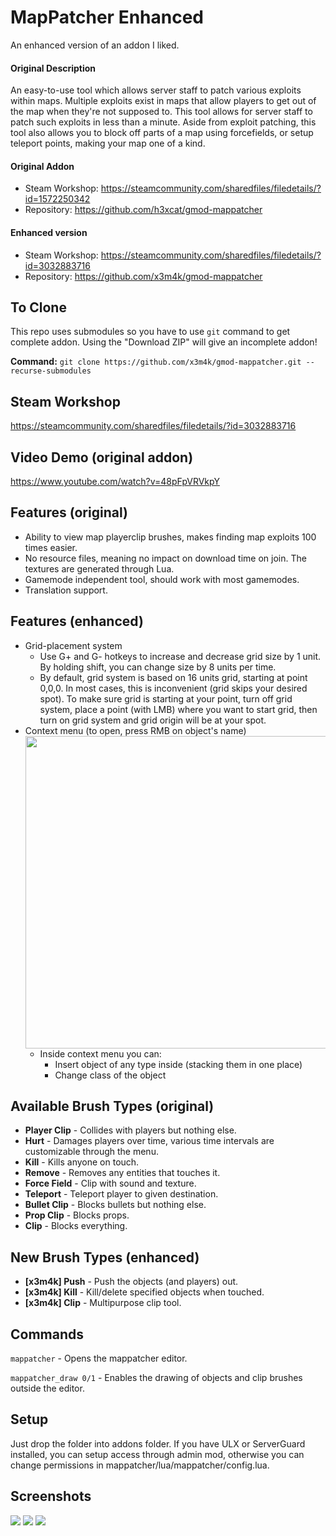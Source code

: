 # MapPatcher Enhanced
An enhanced version of an addon I liked.
#### Original Description
An easy-to-use tool which allows server staff to patch various exploits within maps.
Multiple exploits exist in maps that allow players to get out of the map when they're not supposed to. This tool allows for server staff to patch such exploits in less than a minute. Aside from exploit patching, this tool also allows you to block off parts of a map using forcefields, or setup teleport points, making your map one of a kind.

#### Original Addon
* Steam Workshop: https://steamcommunity.com/sharedfiles/filedetails/?id=1572250342
* Repository: https://github.com/h3xcat/gmod-mappatcher

#### Enhanced version
* Steam Workshop: https://steamcommunity.com/sharedfiles/filedetails/?id=3032883716
* Repository: https://github.com/x3m4k/gmod-mappatcher

## To Clone
This repo uses submodules so you have to use `git` command to get complete addon. Using the "Download ZIP" will give an incomplete addon!

**Command:** `git clone https://github.com/x3m4k/gmod-mappatcher.git --recurse-submodules`

## Steam Workshop

https://steamcommunity.com/sharedfiles/filedetails/?id=3032883716

## Video Demo (original addon)
https://www.youtube.com/watch?v=48pFpVRVkpY

## Features (original)

* Ability to view map playerclip brushes, makes finding map exploits 100 times easier.
* No resource files, meaning no impact on download time on join. The textures are generated through Lua.
* Gamemode independent tool, should work with most gamemodes.
* Translation support.

## Features (enhanced)
* Grid-placement system
  * Use G+ and G- hotkeys to increase and decrease grid size by 1 unit. By holding shift, you can change size by 8 units per time.
  * By default, grid system is based on 16 units grid, starting at point 0,0,0. In most cases, this is inconvenient (grid skips your desired spot). To make sure grid is starting at your point, turn off grid system, place a point (with LMB) where you want to start grid, then turn on grid system and grid origin will be at your spot. 
* Context menu (to open, press RMB on object's name)<br><img width="500" src="https://i.imgur.com/FkaC6pw.png">
  * Inside context menu you can:
    * Insert object of any type inside (stacking them in one place)
    * Change class of the object

## Available Brush Types (original)

* **Player Clip** - Collides with players but nothing else.
* **Hurt** - Damages players over time, various time intervals are customizable through the menu.
* **Kill** - Kills anyone on touch.
* **Remove** - Removes any entities that touches it.
* **Force Field** - Clip with sound and texture.
* **Teleport** - Teleport player to given destination.
* **Bullet Clip** - Blocks bullets but nothing else.
* **Prop Clip** - Blocks props.
* **Clip** - Blocks everything.

## New Brush Types (enhanced)
* **[x3m4k] Push** - Push the objects (and players) out.
* **[x3m4k] Kill** - Kill/delete specified objects when touched.
* **[x3m4k] Clip** - Multipurpose clip tool.

## Commands

`mappatcher` - Opens the mappatcher editor.

`mappatcher_draw 0/1` - Enables the drawing of objects and clip brushes outside the editor.

## Setup

Just drop the folder into addons folder. If you have ULX or ServerGuard installed, you can setup access through admin mod, otherwise you can change permissions in mappatcher/lua/mappatcher/config.lua.

## Screenshots

![](https://i.imgur.com/lbOL3GR.png)
![](https://i.imgur.com/NNwDeBc.png)
![](https://i.imgur.com/Jgmj4So.png)
